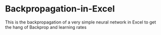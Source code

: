 # Backpropagation-in-Excel
This is the backpropagation of a very simple neural network in Excel to get the hang of Backprop and learning rates

